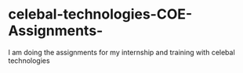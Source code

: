 # celebal-technologies-COE-Assignments-
I am doing the assignments for my internship and training with celebal technologies 
